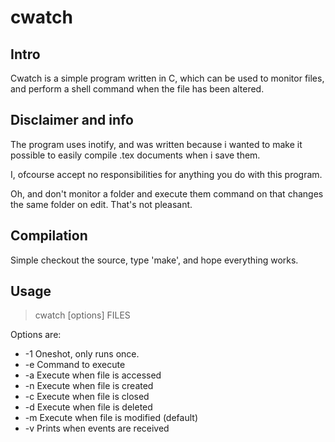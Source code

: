 # cwatch #

## Intro ##

Cwatch is a simple program written in C, which can be used to monitor files,
and perform a shell command when the file has been altered.

## Disclaimer and info ##

The program uses inotify, and was written because i wanted to make
it possible to easily compile .tex documents when i save them.

I, ofcourse accept no responsibilities for anything you do with this program.

Oh, and don't monitor a folder and execute them command on that changes the
same folder on edit.
That's not pleasant.

## Compilation ##

Simple checkout the source, type 'make', and hope everything works.

## Usage ##

> cwatch [options] FILES

Options are:
* -1  Oneshot, only runs once.
* -e <command> Command to execute
* -a  Execute when file is accessed
* -n  Execute when file is created
* -c  Execute when file is closed
* -d  Execute when file is deleted
* -m  Execute when file is modified (default)
* -v  Prints when events are received
